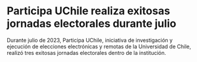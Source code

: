 # Participa UChile realiza exitosas jornadas electorales durante julio
Durante julio de 2023, Participa UChile, iniciativa de investigación y ejecución de elecciones electrónicas y remotas de la Universidad de Chile, realizó tres exitosas jornadas electorales dentro de la institución.
